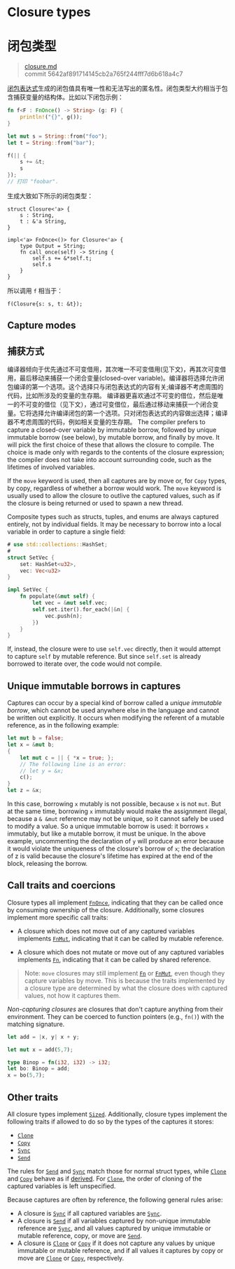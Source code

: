 # Closure types
# 闭包类型

>[closure.md](https://github.com/rust-lang/reference/blob/master/src/types/closure.md)\
>commit 5642af891714145cb2a765f244fff7d6b618a4c7

[闭包表达式][closure expression]生成的闭包值具有唯一性和无法写出的匿名性。闭包类型大约相当于包含捕获变量的结构体。比如以下闭包示例：

```rust
fn f<F : FnOnce() -> String> (g: F) {
    println!("{}", g());
}

let mut s = String::from("foo");
let t = String::from("bar");

f(|| {
    s += &t;
    s
});
// 打印 "foobar".
```

生成大致如下所示的闭包类型：

<!-- ignore: simplified, requires unboxed_closures, fn_traits -->
```rust,ignore
struct Closure<'a> {
    s : String,
    t : &'a String,
}

impl<'a> FnOnce<()> for Closure<'a> {
    type Output = String;
    fn call_once(self) -> String {
        self.s += &*self.t;
        self.s
    }
}
```

所以调用 `f` 相当于：

<!-- ignore: continuation of above -->
```rust,ignore
f(Closure{s: s, t: &t});
```

## Capture modes
## 捕获方式

编译器倾向于优先通过不可变借用，其次唯一不可变借用(见下文)，再其次可变借用，最后移动来捕获一个闭合变量(closed-over variable)。编译器将选择允许闭包编译的第一个选项。这个选择只与闭包表达式的内容有关;编译器不考虑周围的代码，比如所涉及的变量的生存期。
编译器更喜欢通过不可变的借位，然后是唯一的不可变的借位（见下文），通过可变借位，最后通过移动来捕获一个闭合变量。它将选择允许编译闭包的第一个选项。只对闭包表达式的内容做出选择；编译器不考虑周围的代码，例如相关变量的生存期。
The compiler prefers to capture a closed-over variable by immutable borrow, followed by unique immutable borrow (see below), by mutable borrow, and finally by move. It will pick the first choice of these that allows the closure to compile. The choice is made only with regards to the contents of the closure expression; the compiler does not take into account surrounding code, such as the lifetimes of involved variables.

If the `move` keyword is used, then all captures are by move or, for `Copy`
types, by copy, regardless of whether a borrow would work. The `move` keyword is
usually used to allow the closure to outlive the captured values, such as if the
closure is being returned or used to spawn a new thread.

Composite types such as structs, tuples, and enums are always captured entirely,
not by individual fields. It may be necessary to borrow into a local variable in
order to capture a single field:

```rust
# use std::collections::HashSet;
#
struct SetVec {
    set: HashSet<u32>,
    vec: Vec<u32>
}

impl SetVec {
    fn populate(&mut self) {
        let vec = &mut self.vec;
        self.set.iter().for_each(|&n| {
            vec.push(n);
        })
    }
}
```

If, instead, the closure were to use `self.vec` directly, then it would attempt
to capture `self` by mutable reference. But since `self.set` is already
borrowed to iterate over, the code would not compile.

## Unique immutable borrows in captures

Captures can occur by a special kind of borrow called a _unique immutable
borrow_, which cannot be used anywhere else in the language and cannot be
written out explicitly. It occurs when modifying the referent of a mutable
reference, as in the following example:

```rust
let mut b = false;
let x = &mut b;
{
    let mut c = || { *x = true; };
    // The following line is an error:
    // let y = &x;
    c();
}
let z = &x;
```

In this case, borrowing `x` mutably is not possible, because `x` is not `mut`.
But at the same time, borrowing `x` immutably would make the assignment illegal,
because a `& &mut` reference may not be unique, so it cannot safely be used to
modify a value. So a unique immutable borrow is used: it borrows `x` immutably,
but like a mutable borrow, it must be unique. In the above example, uncommenting
the declaration of `y` will produce an error because it would violate the
uniqueness of the closure's borrow of `x`; the declaration of z is valid because
the closure's lifetime has expired at the end of the block, releasing the borrow.

## Call traits and coercions

Closure types all implement [`FnOnce`], indicating that they can be called once
by consuming ownership of the closure. Additionally, some closures implement
more specific call traits:

* A closure which does not move out of any captured variables implements
  [`FnMut`], indicating that it can be called by mutable reference.

* A closure which does not mutate or move out of any captured variables
  implements [`Fn`], indicating that it can be called by shared reference.

> Note: `move` closures may still implement [`Fn`] or [`FnMut`], even though
> they capture variables by move. This is because the traits implemented by a
> closure type are determined by what the closure does with captured values,
> not how it captures them.

*Non-capturing closures* are closures that don't capture anything from their
environment. They can be coerced to function pointers (e.g., `fn()`)
with the matching signature.

```rust
let add = |x, y| x + y;

let mut x = add(5,7);

type Binop = fn(i32, i32) -> i32;
let bo: Binop = add;
x = bo(5,7);
```

## Other traits

All closure types implement [`Sized`]. Additionally, closure types implement the
following traits if allowed to do so by the types of the captures it stores:

* [`Clone`]
* [`Copy`]
* [`Sync`]
* [`Send`]

The rules for [`Send`] and [`Sync`] match those for normal struct types, while
[`Clone`] and [`Copy`] behave as if [derived]. For [`Clone`], the order of
cloning of the captured variables is left unspecified.

Because captures are often by reference, the following general rules arise:

* A closure is [`Sync`] if all captured variables are [`Sync`].
* A closure is [`Send`] if all variables captured by non-unique immutable
  reference are [`Sync`], and all values captured by unique immutable or mutable
  reference, copy, or move are [`Send`].
* A closure is [`Clone`] or [`Copy`] if it does not capture any values by
  unique immutable or mutable reference, and if all values it captures by copy
  or move are [`Clone`] or [`Copy`], respectively.

[`Clone`]: ../special-types-and-traits.md#clone
[`Copy`]: ../special-types-and-traits.md#copy
[`FnMut`]: https://doc.rust-lang.org/std/ops/trait.FnMut.html
[`FnOnce`]: https://doc.rust-lang.org/std/ops/trait.FnOnce.html
[`Fn`]: https://doc.rust-lang.org/std/ops/trait.Fn.html
[`Send`]: ../special-types-and-traits.md#send
[`Sized`]: ../special-types-and-traits.md#sized
[`Sync`]: ../special-types-and-traits.md#sync
[closure expression]: ../expressions/closure-expr.md
[derived]: ../attributes/derive.md
